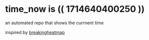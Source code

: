 # time_now is (( 1714640400250 ))

an automated repo that shows the currnent time

inspired by [breakingheatmap](https://github.com/breakingheatmap/breakingheatmap)